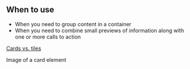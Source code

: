## When to use

- When you need to group content in a container
- When you need to combine small previews of information along with one or more calls to action

<rh-cta><a href="guidelines/#cards-vs.-tiles">Cards vs. tiles</a></rh-cta>

<div id="overview-image-description" class="visually-hidden">
  Image of a card element
</div>
